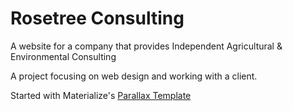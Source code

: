 # Rosetree Consulting
A website for a company that provides Independent Agricultural & Environmental Consulting

A project focusing on web design and working with a client.

Started with Materialize's [Parallax Template](http://materializecss.com/templates/parallax-template/preview.html)

